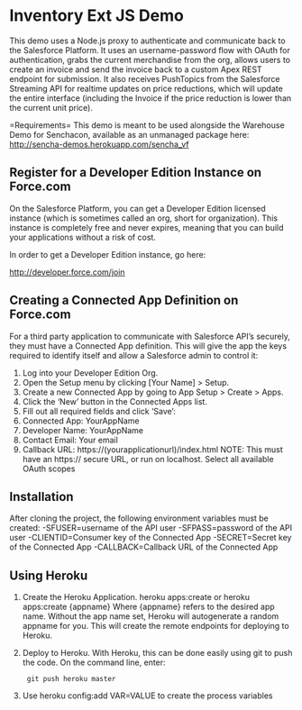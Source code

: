 # Inventory Ext JS Demo
This demo uses a Node.js proxy to authenticate and communicate back to the Salesforce Platform.  It uses an username-password flow with OAuth for authentication, grabs the current merchandise from the org, allows users to create an invoice and send the invoice back to a custom Apex REST endpoint for submission.  It also receives PushTopics from the Salesforce Streaming API for realtime updates on price reductions, which will update the entire interface (including the Invoice if the price reduction is lower than the current unit price).

=Requirements=
This demo is meant to be used alongside the Warehouse Demo for Senchacon, available as an unmanaged package here:
[http://sencha-demos.herokuapp.com/sencha_vf ](http://sencha-demos.herokuapp.com/sencha_vf)

## Register for a Developer Edition Instance on Force.com

On the Salesforce Platform, you can get a Developer Edition licensed instance (which is sometimes called an org, short for organization).  This instance is completely free and never expires, meaning that you can build your applications without a risk of cost.

In order to get a Developer Edition instance, go here:

[http://developer.force.com/join ](http://developer.force.com/join)

## Creating a Connected App Definition on Force.com
For a third party application to communicate with Salesforce API’s
securely, they must have a Connected App definition.  This will give
the app the keys required to identify itself  and allow a Salesforce
admin to control it:

1. Log into your Developer Edition Org.
2. Open the Setup menu by clicking [Your Name] > Setup.
3. Create a new Connected App by going to App Setup > Create > Apps.
4. Click the ‘New’ button in the Connected Apps list.
5. Fill out all required fields and click ‘Save’:
6. Connected App: YourAppName
7. Developer Name: YourAppName
8. Contact Email: Your email
9. Callback URL: https://(yourapplicationurl)/index.html
NOTE: This must have an https:// secure URL, or run on localhost.
Select all available OAuth scopes


## Installation
After cloning the project, the following environment variables must be created:
-SFUSER=username of the API user
-SFPASS=password of the API user
-CLIENTID=Consumer key of the Connected App
-SECRET=Secret key of the Connected App
-CALLBACK=Callback URL of the Connected App

## Using Heroku
1. Create the Heroku Application. 
		heroku apps:create
or
        heroku apps:create {appname}
Where {appname} refers to the desired app name.  Without the app name set, Heroku will autogenerate a random appname for you.  This will create the remote endpoints for deploying to Heroku.

2. Deploy to Heroku. With Heroku, this can be done easily using git to push the code.  On the command line, enter: 

        git push heroku master

3. Use heroku config:add VAR=VALUE to create the process variables